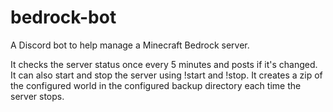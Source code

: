 # bedrock-bot
A Discord bot to help manage a Minecraft Bedrock server.

It checks the server status once every 5 minutes and posts if it's changed.
It can also start and stop the server using !start and !stop.
It creates a zip of the configured world in the configured backup directory each time the server stops.